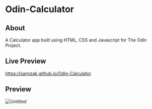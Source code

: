 # Odin-Calculator

## About

A Calculator app built using HTML, CSS and Javascript for The Odin Project.

## Live Preview

https://samizak.github.io/Odin-Calculator

## Preview

![Untitled](https://github.com/samizak/Odin-Calculator/assets/30938455/a63512ac-725c-4ade-9d68-01ed7db2f3f6)
